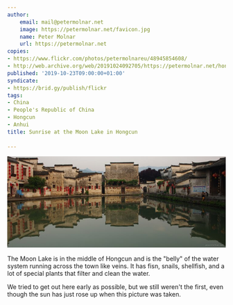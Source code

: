 ```yaml
---
author:
    email: mail@petermolnar.net
    image: https://petermolnar.net/favicon.jpg
    name: Peter Molnar
    url: https://petermolnar.net
copies:
- https://www.flickr.com/photos/petermolnareu/48945854608/
- http://web.archive.org/web/20191024092705/https://petermolnar.net/hongcun-moon-lake-sunrise/
published: '2019-10-23T09:00:00+01:00'
syndicate:
- https://brid.gy/publish/flickr
tags:
- China
- People's Republic of China
- Hongcun
- Anhui
title: Sunrise at the Moon Lake in Hongcun

---
```


![](hongcun-moon-lake-sunrise.jpg)

The Moon Lake is in the middle of Hongcun and is the "belly" of the
water system running across the town like veins. It has fisn, snails,
shellfish, and a lot of special plants that filter and clean the water.

We tried to get out here early as possible, but we still weren't the
first, even though the sun has just rose up when this picture was taken.